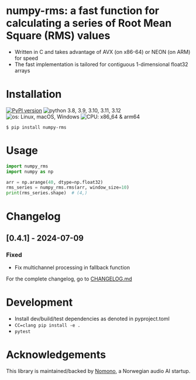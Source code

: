 # numpy-rms: a fast function for calculating a series of Root Mean Square (RMS) values

* Written in C and takes advantage of AVX (on x86-64) or NEON (on ARM) for speed
* The fast implementation is tailored for contiguous 1-dimensional float32 arrays

# Installation

[![PyPI version](https://img.shields.io/pypi/v/numpy-rms.svg?style=flat)](https://pypi.org/project/numpy-rms/)
![python 3.8, 3.9, 3.10, 3.11, 3.12](https://img.shields.io/badge/Python-3.8%20|%203.9%20|%203.10%20|%203.11|%203.12-blue)
![os: Linux, macOS, Windows](https://img.shields.io/badge/OS-Linux%20|%20macOS%20|%20Windows-blue)
![CPU: x86_64 & arm64](https://img.shields.io/badge/CPU-x86__64%20|%20arm64-blue)

```
$ pip install numpy-rms
```

# Usage

```py
import numpy_rms
import numpy as np

arr = np.arange(40, dtype=np.float32)
rms_series = numpy_rms.rms(arr, window_size=10)
print(rms_series.shape)  # (4,)
```

# Changelog

## [0.4.1] - 2024-07-09

### Fixed

* Fix multichannel processing in fallback function

For the complete changelog, go to [CHANGELOG.md](CHANGELOG.md)

# Development

* Install dev/build/test dependencies as denoted in pyproject.toml
* `CC=clang pip install -e .`
* `pytest`

# Acknowledgements

This library is maintained/backed by [Nomono](https://nomono.co/), a Norwegian audio AI startup.
